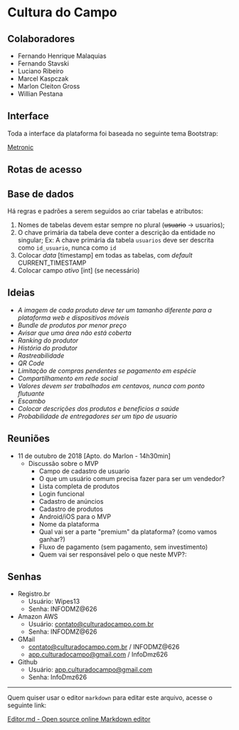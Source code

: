 # Cultura do Campo

## Colaboradores

- Fernando Henrique Malaquias
- Fernando Stavski
- Luciano Ribeiro
- Marcel Kaspczak
- Marlon Cleiton Gross
- Willian Pestana




## Interface

Toda a interface da plataforma foi baseada no seguinte tema Bootstrap:

[Metronic](https://keenthemes.com/metronic/ "Metronic - The Ultimate Bootstrap Admin Theme")

## Rotas de acesso

## Base de dados
Há regras e padrões a serem seguidos ao criar tabelas e atributos:
1. Nomes de tabelas devem estar sempre no plural (~~usuario~~ -> usuarios);
2. O chave primária da tabela deve conter a descrição da entidade no singular;
	Ex: A chave primária da tabela `usuarios` deve ser descrita como `id_usuario`, nunca como `id`
3. Colocar *data* [timestamp] em todas as tabelas, com *default* CURRENT_TIMESTAMP
4. Colocar campo *ativo* [int] (se necessário)


## Ideias
- *A imagem de cada produto deve ter um tamanho diferente para a plataforma web e dispositivos móveis*
- *Bundle de produtos por menor preço*
- *Avisar que uma área não está coberta*
- *Ranking do produtor*
- *História do produtor*
- *Rastreabilidade*
- *QR Code*
- *Limitação de compras pendentes se pagamento em espécie*
- *Compartilhamento em rede social*
- *Valores devem ser trabalhados em centavos, nunca com ponto flutuante*
- *Escambo*
- *Colocar descrições dos produtos e beneficios a saúde*
- *Probabilidade de entregadores ser um tipo de usuario*


## Reuniões

- 11 de outubro de 2018 [Apto. do Marlon - 14h30min]
    - Discussão sobre o MVP
        - Campo de cadastro de usuario
        - O que um usuário comum precisa fazer para ser um vendedor?
        - Lista completa de produtos
        - Login funcional
        - Cadastro de anúncios
        - Cadastro de produtos
        - Android/iOS para o MVP
        - Nome da plataforma
        - Qual vai ser a parte "premium" da plataforma? (como vamos ganhar?)
        - Fluxo de pagamento (sem pagamento, sem investimento)
        - Quem vai ser responsável pelo o que neste MVP?:

## Senhas

- Registro.br
    - Usuário: Wipes13
    - Senha: INFODMZ@626
- Amazon AWS
    - Usuário: contato@culturadocampo.com.br
    - Senha: INFODMZ@626
- GMail
    - contato@culturadocampo.com.br / INFODMZ@626
    - app.culturadocampo@gmail.com / InfoDmz626
- Github
    - Usuário: app.culturadocampo@gmail.com
    - Senha: InfoDmz626



------------

Quem quiser usar o editor `markdown` para editar este arquivo, acesse o seguinte link:

[Editor.md - Open source online Markdown editor](https://pandao.github.io/editor.md/en.html "Edit.md - Open source online Markdown editor")